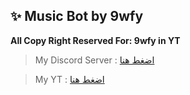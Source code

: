 ## ✨ Music Bot by 9wfy

**All Copy Right Reserved For: 9wfy   in YT**
> My Discord Server : [اضغط هنا](https://discord.gg/pjU7qkdV4s)

> My YT : [اضغط هنا](https://www.youtube.com/channel/UCzGb2AUi1kMc9p0Uj9_rvYA?sub_confirmation=1)


